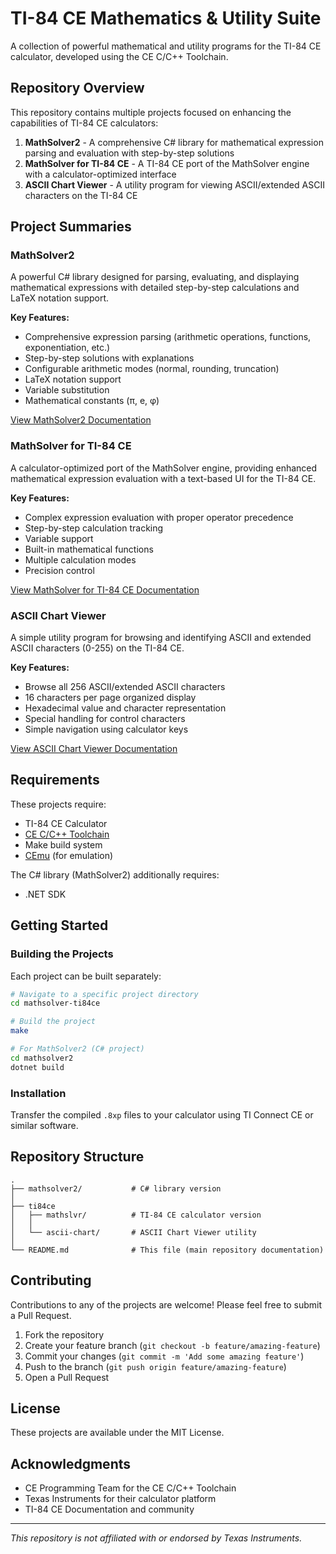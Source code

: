 ﻿# TI-84 CE Mathematics & Utility Suite

A collection of powerful mathematical and utility programs for the TI-84 CE calculator, developed using the CE C/C++ Toolchain.

## Repository Overview

This repository contains multiple projects focused on enhancing the capabilities of TI-84 CE calculators:

1. **MathSolver2** - A comprehensive C# library for mathematical expression parsing and evaluation with step-by-step solutions
2. **MathSolver for TI-84 CE** - A TI-84 CE port of the MathSolver engine with a calculator-optimized interface
3. **ASCII Chart Viewer** - A utility program for viewing ASCII/extended ASCII characters on the TI-84 CE

## Project Summaries

### MathSolver2

A powerful C# library designed for parsing, evaluating, and displaying mathematical expressions with detailed step-by-step calculations and LaTeX notation support.

**Key Features:**
- Comprehensive expression parsing (arithmetic operations, functions, exponentiation, etc.)
- Step-by-step solutions with explanations
- Configurable arithmetic modes (normal, rounding, truncation)
- LaTeX notation support
- Variable substitution
- Mathematical constants (π, e, φ)

[View MathSolver2 Documentation](./MathSolver2/readme.md)

### MathSolver for TI-84 CE

A calculator-optimized port of the MathSolver engine, providing enhanced mathematical expression evaluation with a text-based UI for the TI-84 CE.

**Key Features:**
- Complex expression evaluation with proper operator precedence
- Step-by-step calculation tracking
- Variable support
- Built-in mathematical functions
- Multiple calculation modes
- Precision control

[View MathSolver for TI-84 CE Documentation](./TI84CE/mathslvr/readme.md)

### ASCII Chart Viewer

A simple utility program for browsing and identifying ASCII and extended ASCII characters (0-255) on the TI-84 CE.

**Key Features:**
- Browse all 256 ASCII/extended ASCII characters
- 16 characters per page organized display
- Hexadecimal value and character representation
- Special handling for control characters
- Simple navigation using calculator keys

[View ASCII Chart Viewer Documentation](./TI84CE/ASCII_chart/readme.md)

## Requirements

These projects require:

- TI-84 CE Calculator
- [CE C/C++ Toolchain](https://github.com/CE-Programming/toolchain)
- Make build system
- [CEmu](https://github.com/CE-Programming/CEmu) (for emulation)

The C# library (MathSolver2) additionally requires:
- .NET SDK

## Getting Started

### Building the Projects

Each project can be built separately:

```bash
# Navigate to a specific project directory
cd mathsolver-ti84ce

# Build the project
make

# For MathSolver2 (C# project)
cd mathsolver2
dotnet build
```

### Installation

Transfer the compiled `.8xp` files to your calculator using TI Connect CE or similar software.

## Repository Structure

```
.
├── mathsolver2/           # C# library version
│
├── ti84ce
│   ├── mathslvr/          # TI-84 CE calculator version
│   │
│   └── ascii-chart/       # ASCII Chart Viewer utility
│    
└── README.md              # This file (main repository documentation)
```

## Contributing

Contributions to any of the projects are welcome! Please feel free to submit a Pull Request.

1. Fork the repository
2. Create your feature branch (`git checkout -b feature/amazing-feature`)
3. Commit your changes (`git commit -m 'Add some amazing feature'`)
4. Push to the branch (`git push origin feature/amazing-feature`)
5. Open a Pull Request

## License

These projects are available under the MIT License.

## Acknowledgments

- CE Programming Team for the CE C/C++ Toolchain
- Texas Instruments for their calculator platform
- TI-84 CE Documentation and community

---

*This repository is not affiliated with or endorsed by Texas Instruments.*